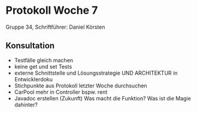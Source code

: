 # Protokoll Woche 7

Gruppe 34, Schriftführer: Daniel Körsten

## Konsultation

- Testfälle gleich machen
- keine get und set Tests
- externe Schnittstelle und Lösungsstrategie UND ARCHITEKTUR in Entwicklerdoku
- Stichpunkte aus Protokoll letzter Woche durchsuchen
- CarPool mehr in Controller bspw. rent
- Javadoc erstellen (Zukunft) Was macht die Funktion? Was ist die Magie dahinter?
